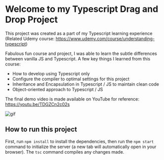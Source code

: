 # Welcome to my Typescript Drag and Drop Project

This project was created as a part of my Typescript learning experience (Related Udemy course: https://www.udemy.com/course/understanding-typescript)

Fabulous fun course and project, I was able to learn the subtle differences between vanilla JS and Typescript. A few key things I learned from this course:
- How to develop using Typescript only
- Configure the compiler to optimal settings for this project
- Inheritance and Encapsulation in Typescript / JS to maintain clean code 
- Object-oriented approach to Typescript / JS

The final demo video is made available on YouTube for reference: https://youtu.be/TDGZCn2c02s

![gif](https://media.discordapp.net/attachments/705529523491307574/705595724066324480/ezgif-4-e45770dda486.gif?width=347&height=570)

## How to run this project

First, run ```npm install``` to install the dependencies, then run the ```npm start``` command to initialize the server (a new tab will automatically open in your browser). The ```tsc``` command compiles any changes made.
